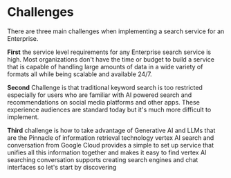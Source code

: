 # Challenges

There are three main challenges when implementing a search service for an Enterprise.


**First** the service level requirements for any Enterprise search service is high. Most organizations don't have the time or budget to build a service that is capable of handling large amounts of data in a wide variety of formats all while being scalable and available 24/7.

**Second** Challenge is that traditional keyword search is too restricted especially for users who are familiar with AI powered search and recommendations on social media platforms and other apps. These experience audiences are standard today but it's much more difficult to implement. 

**Third** challenge is how to take advantage of Generative AI and LLMs that are the Pinnacle of information retrieval technology vertex AI search and conversation from Google Cloud provides a simple to set up service that unifies all this information together and makes it easy to find vertex AI searching conversation supports creating search engines and chat interfaces so let's start by discovering
